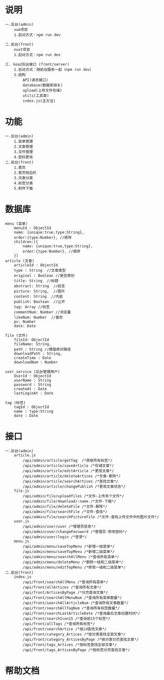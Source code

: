 # 说明
    一.后台(admin)
        vue项目
        1.启动方式：npm run dev

    二.前台(front)
        nuxt项目
        1.启动方式：npm run dev
        
    三. koa2后台接口 (front/server)
        1.启动方式：随前台服务一起（npm run dev）
        2.结构
            API(请求接口)
            database(数据库相关)
            upload(上传文件存储)
            utils(工具类)
            index.js(主方法)
# 功能
    一.后台(admin)
        1.菜单管理
        2.文章管理
        3.文件管理
        4.密码更改
    二.前台(front) 
        1.首页
        2.首页侧边栏
        3.文章分类
        4.标签分类
        5.附件下载  

# 数据库
    menu (菜单)
        menuId : ObjectId
        name: {unique:true,type:String},    
        order:{type:Number}, //顺序
        children:[{
            name: {unique:true,type:String}, 
            order:{type:Number}, //顺序
        }]
    article (文章)
        articleId : ObjectId
        type : String  //文章类型
        original : Boolean //是否原创
        title: String  //标题
        abstract: String  //前言
        picture: String,  //图片
        content: String  //内容
        publish: Boolean  //公开
        tag: Array //标签
        commentNum: Number //浏览量
        likeNum: Number  //喜欢
        pv: Number
        date: Date 

    file (文件)
        fileId: ObjectId
        fileName: String,
        path : String //硬盘绝对路径
        downloadPath : String,
        createTime : Date
        downloadNum : Number

    user_service (后台管理用户)
        UserId : ObjectId 
        userName : String
        password : String
        createAt : Date
        lastLoginAt : Date

    tag (标签)
        tagId : ObjectId
        name : type:String  
        date : Date

# 接口
    一.后台(admin)
        article.js
            /api/admin/article/getTag  /*获取所有标签*/
            /api/admin/article/saveArticle /*存储文章*/
            /api/admin/article/editArticle /*更改文章*/
            /api/admin/article/deleteArtices /*文章-删除*/
            /api/admin/article/searchArtices /*查找文章*/
            /api/admin/article/changePublish /*更改文章状态*/
        file.js
            /api/admin/file/uploadfiles /*文件-上传多个文件*/
            /api/admin/file/download/:name /*文件-下载*/
            /api/admin/file/deleteFile /*文件-删除*/
            /api/admin/file/searchFile /*文件-查找*/
            /api/admin/file/searchPictureFile /*文件-查找上传文件中的图片文件*/
        user.js
            /api/admin/user/user /*管理员信息*/
            /api/admin/user/changePassword /*管理员-修改密码*/
            /api/admin/user/login /*登录*/
        menu.js
            /api/admin/menu/saveTopMenu /*新增一级菜单*/
            /api/admin/menu/saveTopMenu /*新增二级菜单*/
            /api/admin/menu/searchAllMenu /*查询所有菜单*/
            /api/admin/menu/deleteMenu /*删除一级和二级菜单*/
            /api/admin/menu/editTopMenu /*修改一级和二级菜单*/
    二.前台(front) 
        index.js
            /api/front/searchAllMenu /*查询所有菜单*/
            /api/front/allArtices /*查询所有文章*/
            /api/front/ArticesByPage /*分页查询文章*/
            /api/front/searchAllMenuNum /*查询所有菜单数量*/
            /api/front/searchAllArticleNum /*查询所有文章数量*/
            /api/front/searchAllTagNum /*查询所有标签数量*/
            /api/front/searchLastArticleDate /*查询最后文章创建时间*/
            /api/front/searchIcon15 /*查询前15个标签*/
            /api/front/allTags /*查询所有标签*/
            /api/front/searchArtice /*按id查找文章*/
            /api/front/category_Artices /*按分类查找全部文章*/
            /api/front/category_ArticesByPage /*按分类分页查找文章*/
            /api/front/tags_Artices /*按标签查找全部文章*/
            /api/front/tags_ArticesByPage /*按标签分页查找文章*/
# 帮助文档
